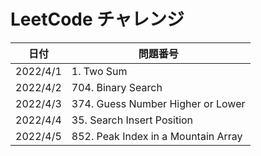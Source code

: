 # LeetCode チャレンジ

| 日付     | 問題番号                            |
| -------- | ----------------------------------- |
| 2022/4/1 | 1. Two Sum                          |
| 2022/4/2 | 704. Binary Search                  |
| 2022/4/3 | 374. Guess Number Higher or Lower   |
| 2022/4/4 | 35. Search Insert Position          |
| 2022/4/5 | 852. Peak Index in a Mountain Array |
